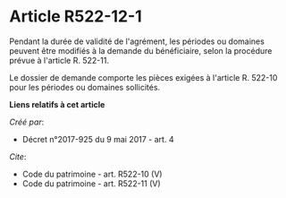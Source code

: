 # Article R522-12-1

Pendant la durée de validité de l'agrément, les périodes ou domaines peuvent être modifiés à la demande du bénéficiaire,
selon la procédure prévue à l'article R. 522-11. 

Le dossier de demande comporte les pièces exigées à l'article R. 522-10 pour les périodes ou domaines sollicités.

**Liens relatifs à cet article**

_Créé par_:

  - Décret n°2017-925 du 9 mai 2017 - art. 4

_Cite_:

  - Code du patrimoine - art. R522-10 (V)
  - Code du patrimoine - art. R522-11 (V)

